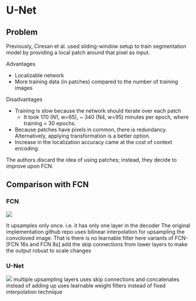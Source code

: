 # U-Net

## Problem

Previously, Ciresan et al. used sliding-window setup to train segmentation model by providing a local patch around that pixel as input.

Advantages
- Localizable network
- More training data (in patches) compared to the number of training images

Disadvantages
- Training is slow because the network should iterate over each patch
  * It took 170 (N1, w=65), ~ 340 (N4, w=95) minutes per epoch, where training = 30 epochs.
- Because patches have pixels in common, there is redundancy. Alternatively, applying transformation is a better option.
- Increase in the localization accuracy came at the cost of context encoding.

The authors discard the idea of using patches; instead, they decide to improve upon FCN.

## Comparison with FCN

### FCN

<img src=https://www.researchgate.net/publication/327521314/figure/fig1/AS:668413361930241@1536373572028/Fully-convolutional-neural-network-architecture-FCN-8.ppm>

It upsamples only once. i.e. it has only one layer in the decoder
The original implementation github repo uses bilinear interpolation for upsampling the convoloved image. That is there is no learnable filter here
variants of FCN-[FCN 16s and FCN 8s] add the skip connections from lower layers to make the output robust to scale changes

### U-Net

<img src=https://miro.medium.com/max/1200/1*qNdglJ1ORP3Gq77MmBLhHQ.png>
multiple upsampling layers
uses skip connections and concatenates instead of adding up
uses learnable weight filters instead of fixed interpolation technique
